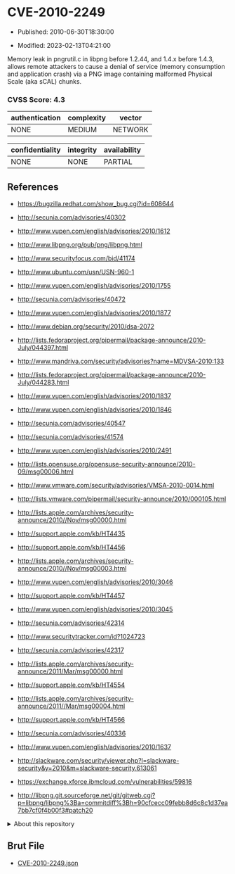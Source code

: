 # CVE-2010-2249

- Published: 2010-06-30T18:30:00

- Modified: 2023-02-13T04:21:00

Memory leak in pngrutil.c in libpng before 1.2.44, and 1.4.x before 1.4.3, allows remote attackers to cause a denial of service (memory consumption and application crash) via a PNG image containing malformed Physical Scale (aka sCAL) chunks.

### CVSS Score: **4.3**

| authentication | complexity | vector |
| --- | --- | --- |
| NONE | MEDIUM | NETWORK |

| confidentiality | integrity | availability |
| --- | --- | --- |
| NONE | NONE | PARTIAL |

## References

* https://bugzilla.redhat.com/show_bug.cgi?id=608644

* http://secunia.com/advisories/40302

* http://www.vupen.com/english/advisories/2010/1612

* http://www.libpng.org/pub/png/libpng.html

* http://www.securityfocus.com/bid/41174

* http://www.ubuntu.com/usn/USN-960-1

* http://www.vupen.com/english/advisories/2010/1755

* http://secunia.com/advisories/40472

* http://www.vupen.com/english/advisories/2010/1877

* http://www.debian.org/security/2010/dsa-2072

* http://lists.fedoraproject.org/pipermail/package-announce/2010-July/044397.html

* http://www.mandriva.com/security/advisories?name=MDVSA-2010:133

* http://lists.fedoraproject.org/pipermail/package-announce/2010-July/044283.html

* http://www.vupen.com/english/advisories/2010/1837

* http://www.vupen.com/english/advisories/2010/1846

* http://secunia.com/advisories/40547

* http://secunia.com/advisories/41574

* http://www.vupen.com/english/advisories/2010/2491

* http://lists.opensuse.org/opensuse-security-announce/2010-09/msg00006.html

* http://www.vmware.com/security/advisories/VMSA-2010-0014.html

* http://lists.vmware.com/pipermail/security-announce/2010/000105.html

* http://lists.apple.com/archives/security-announce/2010//Nov/msg00000.html

* http://support.apple.com/kb/HT4435

* http://support.apple.com/kb/HT4456

* http://lists.apple.com/archives/security-announce/2010//Nov/msg00003.html

* http://www.vupen.com/english/advisories/2010/3046

* http://support.apple.com/kb/HT4457

* http://www.vupen.com/english/advisories/2010/3045

* http://secunia.com/advisories/42314

* http://www.securitytracker.com/id?1024723

* http://secunia.com/advisories/42317

* http://lists.apple.com/archives/security-announce/2011/Mar/msg00000.html

* http://support.apple.com/kb/HT4554

* http://lists.apple.com/archives/security-announce/2011//Mar/msg00004.html

* http://support.apple.com/kb/HT4566

* http://secunia.com/advisories/40336

* http://www.vupen.com/english/advisories/2010/1637

* http://slackware.com/security/viewer.php?l=slackware-security&y=2010&m=slackware-security.613061

* https://exchange.xforce.ibmcloud.com/vulnerabilities/59816

* http://libpng.git.sourceforge.net/git/gitweb.cgi?p=libpng/libpng%3Ba=commitdiff%3Bh=90cfcecc09febb8d6c8c1d37ea7bb7cf0f4b00f3#patch20

<details>
<summary>About this repository</summary> 

  This repository is part of the project [Live Hack CVE](https://github.com/Live-Hack-CVE). Main website can be found [www.live-hack.org](https://www.live-hack.org) 
  
  Made by [Sn0wAlice](https://github.com/Sn0wAlice) for the people that care about security and need to have a feed of the latest CVEs. Hope you enjoy it, don't forget to star the repo and follow me on [Twitter](https://twitter.com/Sn0wAlice) and [Github](https://github.com/Sn0wAlice). And that is my [personnal website](https://www.alice-snow.me/)

  - [Home Page](https://github.com/Live-Hack-CVE)
  - [Framework](https://github.com/Live-Hack-CVE/cve-framework)
  - [CVE database](https://github.com/Live-Hack-CVE/full_database)
  - [Changelog](https://github.com/Live-Hack-CVE/Changelog)
</details>

## Brut File

* [CVE-2010-2249.json](https://raw.githubusercontent.com/Live-Hack-CVE/full_database/main/cves/2010/CVE-2010-2249.json)


